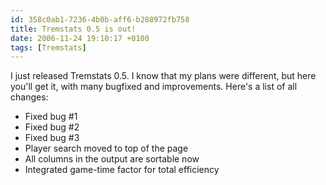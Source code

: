 ```yaml
---
id: 358c0ab1-7236-4b0b-aff6-b288972fb758
title: Tremstats 0.5 is out!
date: 2006-11-24 19:10:17 +0100
tags: [Tremstats]
---
```


I just released Tremstats 0.5. I know that my plans were different, but here you'll get it, with many bugfixed and improvements. Here's a list of all changes:

- Fixed bug #1
- Fixed bug #2
- Fixed bug #3
- Player search moved to top of the page
- All columns in the output are sortable now
- Integrated game-time factor for total efficiency